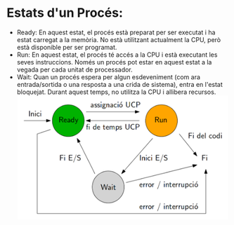 # Estats d'un Procés:
- Ready:
  En aquest estat, el procés està preparat per ser executat i ha estat carregat a la memòria. No està utilitzant actualment la CPU, però està disponible per ser programat.
- Run:
  En aquest estat, el procés té accés a la CPU i està executant les seves instruccions. Només un procés pot estar en aquest estat a la vegada per cada unitat de processador.
- Wait:
  Quan un procés espera per algun esdeveniment (com ara entrada/sortida o una resposta a una crida de sistema), entra en l'estat bloquejat. Durant aquest temps, no utilitza la CPU i allibera recursos.
  ![ESQUEMA DE ESTAT DE PROCESSOS](PROCESSOS.png)